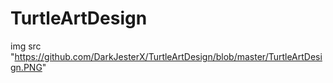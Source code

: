 # TurtleArtDesign
img src "https://github.com/DarkJesterX/TurtleArtDesign/blob/master/TurtleArtDesign.PNG"
